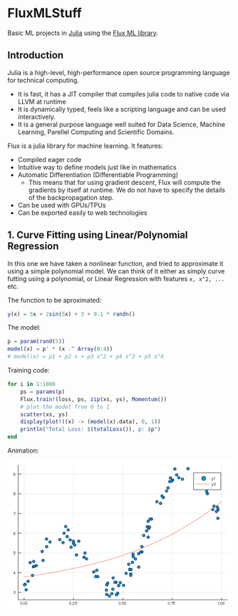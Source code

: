 # FluxMLStuff

Basic ML projects in [Julia](https://julialang.org/) using the [Flux ML library](https://fluxml.ai/).

## Introduction

Julia is a high-level, high-performance open source programming language for technical computing.

- It is fast, it has a JIT compiler that compiles julia code to native code via LLVM at runtime
- It is dynamically typed, feels like a scripting language and can be used interactively.
- It is a general purpose language well suited for Data Science, Machine Learning, Parellel Computing and Scientific Domains.

Flux is a julia library for machine learning. It features:

- Compiled eager code
- Intuitive way to define models just like in mathematics
- Automatic Differentiation (Differentiable Programming)
    - This means that for using gradient descent, Flux will compute the gradients
      by itself at runtime. We do not have to specify the details of the
      backpropagation step.
- Can be used with GPUs/TPUs
- Can be exported easily to web technologies

## 1. Curve Fitting using Linear/Polynomial Regression

In this one we have taken a nonlinear function, and tried to approximate it using a simple polynomial model. We can think of it either as simply curve futting using a polynomial, or Linear Regression with features `x, x^2, ...` etc.


The function to be aproximated:

```julia
y(x) = 5x + 2sin(5x) + 3 + 0.1 * randn()
```

The model:

```julia
p = param(rand(5))
model(x) = p' * (x .^ Array(0:4))
# model(x) = p1 + p2 x + p3 x^2 + p4 x^3 + p5 x^4
```

Training code:
```julia
for i in 1:1000
    ps = params(p)
    Flux.train!(loss, ps, zip(xs, ys), Momentum())
    # plot the model from 0 to 1
    scatter(xs, ys)
    display(plot!((x) -> (model(x).data), 0, 1))
    println("Total Loss: $(totalLoss()), p: $p")
end
```

Animation:  

![Animation](https://github.com/Kartikay26/FluxMLStuff/blob/master/img/CurveFitting.gif?raw=true)
